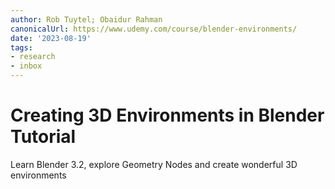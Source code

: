 ```yaml
---
author: Rob Tuytel; Obaidur Rahman
canonicalUrl: https://www.udemy.com/course/blender-environments/
date: '2023-08-19'
tags:
- research
- inbox
---
```


# Creating 3D Environments in Blender Tutorial

Learn Blender 3.2, explore Geometry Nodes and create wonderful 3D environments